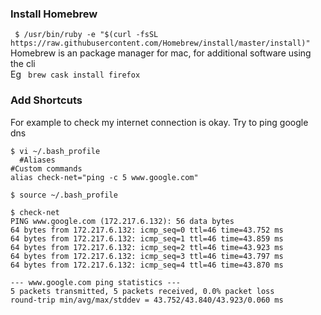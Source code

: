 ### Install Homebrew 
``` $ /usr/bin/ruby -e "$(curl -fsSL https://raw.githubusercontent.com/Homebrew/install/master/install)"```
Homebrew is an package manager for mac, for additional software using the cli  
Eg ``` brew cask install firefox```

### Add Shortcuts 

For example to check my internet connection is okay. Try to ping google dns
```
$ vi ~/.bash_profile
  #Aliases
#Custom commands
alias check-net="ping -c 5 www.google.com"

$ source ~/.bash_profile

$ check-net
PING www.google.com (172.217.6.132): 56 data bytes
64 bytes from 172.217.6.132: icmp_seq=0 ttl=46 time=43.752 ms
64 bytes from 172.217.6.132: icmp_seq=1 ttl=46 time=43.859 ms
64 bytes from 172.217.6.132: icmp_seq=2 ttl=46 time=43.923 ms
64 bytes from 172.217.6.132: icmp_seq=3 ttl=46 time=43.797 ms
64 bytes from 172.217.6.132: icmp_seq=4 ttl=46 time=43.870 ms

--- www.google.com ping statistics ---
5 packets transmitted, 5 packets received, 0.0% packet loss
round-trip min/avg/max/stddev = 43.752/43.840/43.923/0.060 ms
```

